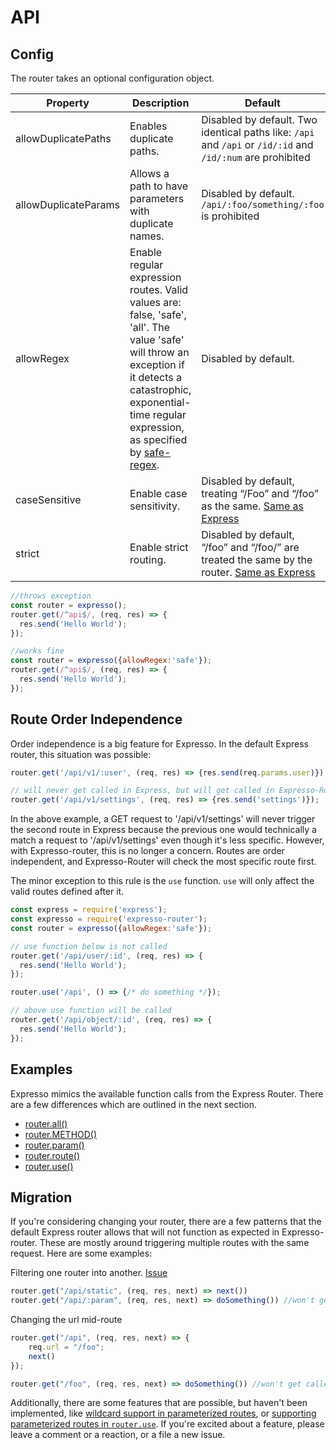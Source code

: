 # API

## Config

The router takes an optional configuration object. 

| Property  | Description | Default |
|---|---|---|
| allowDuplicatePaths | Enables duplicate paths. |  Disabled by default. Two identical paths like: `/api` and `/api` or `/id/:id` and `/id/:num` are prohibited |
| allowDuplicateParams | Allows a path to have parameters with duplicate names.  |  Disabled by default. `/api/:foo/something/:foo` is prohibited |
| allowRegex | Enable regular expression routes. Valid values are: false, 'safe', 'all'. The value 'safe' will throw an exception if it detects a catastrophic, exponential-time regular expression, as specified by [safe-regex](https://www.npmjs.com/package/safe-regex). | Disabled by default. |
| caseSensitive | Enable case sensitivity.  | Disabled by default, treating “/Foo” and “/foo” as the same. [Same as Express](https://expressjs.com/en/4x/api.html#express.router) |
| strict | Enable strict routing. | Disabled by default, “/foo” and “/foo/” are treated the same by the router. [Same as Express](https://expressjs.com/en/4x/api.html#express.router) |

```js
//throws exception
const router = expresso();
router.get(/^api$/, (req, res) => {
  res.send('Hello World');
});
```

```js
//works fine
const router = expresso({allowRegex:'safe'});
router.get(/^api$/, (req, res) => { 
  res.send('Hello World');
});
````

## Route Order Independence 

Order independence is a big feature for Expresso. In the default Express router, this situation was possible:

```js
router.get('/api/v1/:user', (req, res) => {res.send(req.params.user)});

// will never get called in Express, but will get called in Expresso-Router
router.get('/api/v1/settings', (req, res) => {res.send('settings')});

```

In the above example, a GET request to '/api/v1/settings' will never trigger the second route in Express because the previous one would technically a match a request to '/api/v1/settings' even though it's less specific. However, with Expresso-router, this is no longer a concern. Routes are order independent, and Expresso-Router will check the most specific route first.

The minor exception to this rule is the `use` function. `use` will only affect the valid routes defined after it.

```js
const express = require('express');
const expresso = require('expresso-router');
const router = expresso({allowRegex:'safe'});

// use function below is not called
router.get('/api/user/:id', (req, res) => { 
  res.send('Hello World');
});

router.use('/api', () => {/* do something */});

// above use function will be called
router.get('/api/object/:id', (req, res) => { 
  res.send('Hello World');
});

````


## Examples

Expresso mimics the available function calls from the Express Router. There are a few differences which are outlined in the next section.

- [router.all()](https://expressjs.com/en/4x/api.html#router.all)
- [router.METHOD()](https://expressjs.com/en/4x/api.html#router.METHOD)
- [router.param()](https://expressjs.com/en/4x/api.html#router.param)
- [router.route()](https://expressjs.com/en/4x/api.html#router.route)
- [router.use()](https://expressjs.com/en/4x/api.html#router.use)

## Migration

If you're considering changing your router, there are a few patterns that the default Express router allows that will not function as expected in Expresso-router. These are mostly around triggering multiple routes with the same request. Here are some examples:


Filtering one router into another. [Issue](https://github.com/newtang/expresso/issues/21)
```js
router.get("/api/static", (req, res, next) => next()) 
router.get("/api/:param", (req, res, next) => doSomething()) //won't get called with expresso-router
```

Changing the url mid-route 
```js
router.get("/api", (req, res, next) => {
	req.url = "/foo";
	next()
});

router.get("/foo", (req, res, next) => doSomething()) //won't get called with expresso-router
````

Additionally, there are some features that are possible, but haven't been implemented, like [wildcard support in parameterized routes](https://github.com/newtang/expresso/issues/19), or [supporting parameterized routes in `router.use`](https://github.com/newtang/expresso/issues/6). If you're excited about a feature, please leave a comment or a reaction, or a file a new issue.


